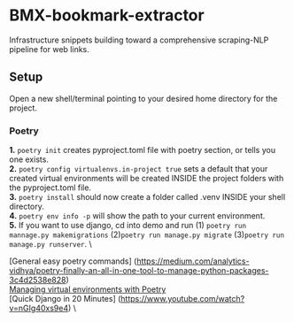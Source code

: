 # BMX-bookmark-extractor

Infrastructure snippets building toward a comprehensive scraping-NLP pipeline for web links.

## Setup

Open a new shell/terminal pointing to your desired home directory for the project.

### Poetry

**1.** `poetry init` creates pyproject.toml file with poetry section, or tells you one exists. \
**2.** `poetry config virtualenvs.in-project true` sets a default that your created virtual environments will be created INSIDE the project folders with the pyproject.toml file. \
**3.** `poetry install` should now create a folder called .venv INSIDE your shell directory. \
**4.** `poetry env info -p` will show the path to your current environment. \
**5.** If you want to use django, cd into demo and run (1) `poetry run mannage.py makemigrations` (2)`poetry run manage.py migrate` (3)`poetry run manage.py runserver`. \

[General easy poetry commands] (https://medium.com/analytics-vidhya/poetry-finally-an-all-in-one-tool-to-manage-python-packages-3c4d2538e828) \
[Managing virtual environments with Poetry](https://python-poetry.org/docs/managing-environments/) \
[Quick Django in 20 Minutes] (https://www.youtube.com/watch?v=nGIg40xs9e4) \
